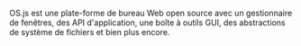 OS.js est une plate-forme de bureau Web open source avec un gestionnaire de fenêtres, des API d'application, une boîte à outils GUI, des abstractions de système de fichiers et bien plus encore.

